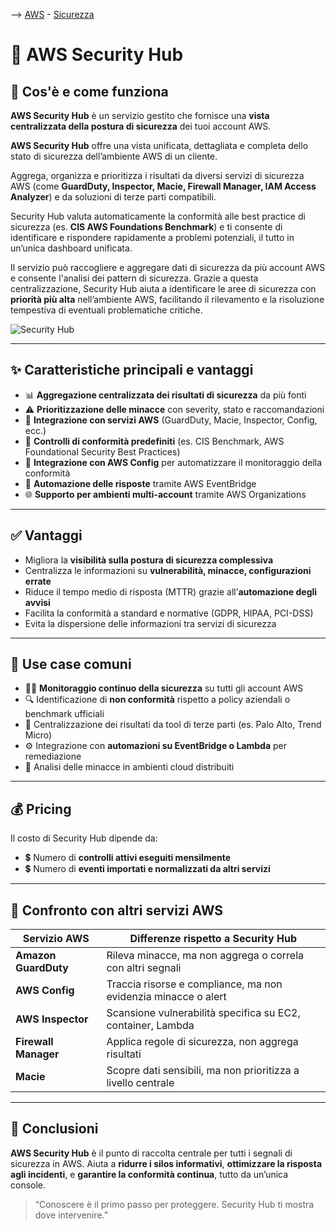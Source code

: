 --> [AWS](/00-Intro/AWS.md)  -  [Sicurezza](/09-Sicurezza-Compliance-Governance/Sicurezza-Compliance-Governance.md)
# 🧠 AWS Security Hub

## 📘 Cos'è e come funziona

**AWS Security Hub** è un servizio gestito che fornisce una **vista centralizzata della postura di sicurezza** dei tuoi account AWS. 

**AWS Security Hub** offre una vista unificata, dettagliata e completa dello stato di sicurezza dell’ambiente AWS di un cliente.

Aggrega, organizza e prioritizza i risultati da diversi servizi di sicurezza AWS (come **GuardDuty, Inspector, Macie, Firewall Manager, IAM Access Analyzer**) e da soluzioni di terze parti compatibili.

Security Hub valuta automaticamente la conformità alle best practice di sicurezza (es. **CIS AWS Foundations Benchmark**) e ti consente di identificare e rispondere rapidamente a problemi potenziali, il tutto in un’unica dashboard unificata.

Il servizio può raccogliere e aggregare dati di sicurezza da più account AWS e consente l'analisi dei pattern di sicurezza. 
Grazie a questa centralizzazione, Security Hub aiuta a identificare le aree di sicurezza con **priorità più alta** nell’ambiente AWS, facilitando il rilevamento e la risoluzione tempestiva di eventuali problematiche critiche.

![Security Hub](security-hub.png)

---

## ✨ Caratteristiche principali e vantaggi

- 📊 **Aggregazione centralizzata dei risultati di sicurezza** da più fonti
- ⚠️ **Prioritizzazione delle minacce** con severity, stato e raccomandazioni
- 🧩 **Integrazione con servizi AWS** (GuardDuty, Macie, Inspector, Config, ecc.)
- 🧪 **Controlli di conformità predefiniti** (es. CIS Benchmark, AWS Foundational Security Best Practices)
- 🔁 **Integrazione con AWS Config** per automatizzare il monitoraggio della conformità
- 🔔 **Automazione delle risposte** tramite AWS EventBridge
- 🌐 **Supporto per ambienti multi-account** tramite AWS Organizations

---

## ✅ Vantaggi

- Migliora la **visibilità sulla postura di sicurezza complessiva**
- Centralizza le informazioni su **vulnerabilità, minacce, configurazioni errate**
- Riduce il tempo medio di risposta (MTTR) grazie all’**automazione degli avvisi**
- Facilita la conformità a standard e normative (GDPR, HIPAA, PCI-DSS)
- Evita la dispersione delle informazioni tra servizi di sicurezza

---

## 🚀 Use case comuni

- 🕵️‍♀️ **Monitoraggio continuo della sicurezza** su tutti gli account AWS
- 🔍 Identificazione di **non conformità** rispetto a policy aziendali o benchmark ufficiali
- 📡 Centralizzazione dei risultati da tool di terze parti (es. Palo Alto, Trend Micro)
- ⚙️ Integrazione con **automazioni su EventBridge o Lambda** per remediazione
- 🧠 Analisi delle minacce in ambienti cloud distribuiti

---

## 💰 Pricing

Il costo di Security Hub dipende da:

- 💲 Numero di **controlli attivi eseguiti mensilmente**
- 💲 Numero di **eventi importati e normalizzati da altri servizi**


---

## 🔄 Confronto con altri servizi AWS

| Servizio AWS          | Differenze rispetto a Security Hub                              |
|------------------------|------------------------------------------------------------------|
| **Amazon GuardDuty**  | Rileva minacce, ma non aggrega o correla con altri segnali       |
| **AWS Config**        | Traccia risorse e compliance, ma non evidenzia minacce o alert   |
| **AWS Inspector**     | Scansione vulnerabilità specifica su EC2, container, Lambda      |
| **Firewall Manager**  | Applica regole di sicurezza, non aggrega risultati               |
| **Macie**             | Scopre dati sensibili, ma non prioritizza a livello centrale     |

---

## 📌 Conclusioni

**AWS Security Hub** è il punto di raccolta centrale per tutti i segnali di sicurezza in AWS. Aiuta a **ridurre i silos informativi**, **ottimizzare la risposta agli incidenti**, e **garantire la conformità continua**, tutto da un’unica console.

> “Conoscere è il primo passo per proteggere. Security Hub ti mostra dove intervenire.”

